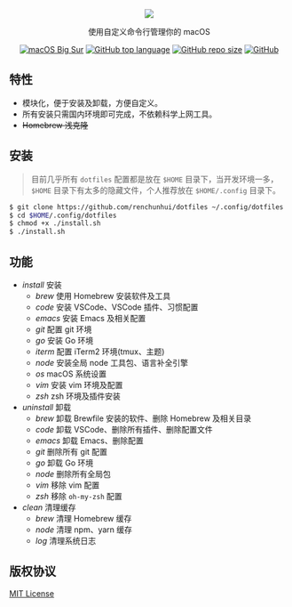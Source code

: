 <div align="center">
  <img src="https://s1.ax1x.com/2020/04/04/G0HZUs.png">
  <p>使用自定义命令行管理你的 macOS</p>
</div>


<p align="center">
  <a href="https://github.com/RenChunhui/"><img alt="macOS Big Sur" src="https://img.shields.io/badge/-macOS_Big_Sur-9933CC?logo=Apple&logoColor=white"></a>
  <a href="https://github.com/RenChunhui/"><img alt="GitHub top language" src="https://img.shields.io/github/languages/top/renchunhui/dotfiles.svg"></a>
  <a href="https://github.com/RenChunhui/"><img alt="GitHub repo size" src="https://img.shields.io/github/repo-size/renchunhui/dotfiles"></a>
  <a href="./LICENSE"><img alt="GitHub" src="https://img.shields.io/github/license/renchunhui/dotfiles"></a>
</p>


特性
---
* 模块化，便于安装及卸载，方便自定义。
* 所有安装只需国内环境即可完成，不依赖科学上网工具。
* ~~Homebrew 浅克隆~~

安装
---

> 目前几乎所有 `dotfiles` 配置都是放在 `$HOME` 目录下，当开发环境一多，`$HOME` 目录下有太多的隐藏文件，个人推荐放在 `$HOME/.config` 目录下。

``` sh
$ git clone https://github.com/renchunhui/dotfiles ~/.config/dotfiles
$ cd $HOME/.config/dotfiles
$ chmod +x ./install.sh
$ ./install.sh
```

功能
---

+ *install* 安装
  - *brew*  使用 Homebrew 安装软件及工具
  - *code*  安装 VSCode、VSCode 插件、习惯配置
  - *emacs* 安装 Emacs 及相关配置
  - *git*   配置 git 环境
  - *go*    安装 Go 环境
  - *iterm* 配置 iTerm2 环境(tmux、主题)
  - *node*  安装全局 node 工具包、语言补全引擎
  - *os*    macOS 系统设置
  - *vim*   安装 vim 环境及配置
  - *zsh*   zsh 环境及插件安装
+ *uninstall* 卸载
  - *brew*  卸载 Brewfile 安装的软件、删除 Homebrew 及相关目录
  - *code*  卸载 VSCode、删除所有插件、删除配置文件
  - *emacs* 卸载 Emacs、删除配置
  - *git*   删除所有 git 配置
  - *go*    卸载 Go 环境
  - *node*  删除所有全局包
  - *vim*   移除 vim 配置
  - *zsh*   移除 `oh-my-zsh` 配置
+ *clean* 清理缓存
  - *brew*  清理 Homebrew 缓存
  - *node*  清理 npm、yarn 缓存
  - *log*   清理系统日志

版权协议
---

[MIT License](./LICENSE)
